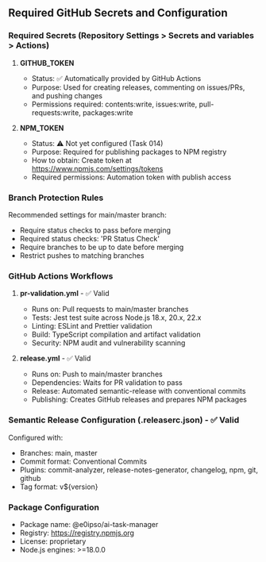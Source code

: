 ## Required GitHub Secrets and Configuration

### Required Secrets (Repository Settings > Secrets and variables > Actions)

1. **GITHUB_TOKEN** 
   - Status: ✅ Automatically provided by GitHub Actions
   - Purpose: Used for creating releases, commenting on issues/PRs, and pushing changes
   - Permissions required: contents:write, issues:write, pull-requests:write, packages:write

2. **NPM_TOKEN** 
   - Status: ⚠️ Not yet configured (Task 014)
   - Purpose: Required for publishing packages to NPM registry
   - How to obtain: Create token at https://www.npmjs.com/settings/tokens
   - Required permissions: Automation token with publish access

### Branch Protection Rules

Recommended settings for main/master branch:
- Require status checks to pass before merging
- Required status checks: 'PR Status Check'
- Require branches to be up to date before merging
- Restrict pushes to matching branches

### GitHub Actions Workflows

1. **pr-validation.yml** - ✅ Valid
   - Runs on: Pull requests to main/master branches
   - Tests: Jest test suite across Node.js 18.x, 20.x, 22.x
   - Linting: ESLint and Prettier validation
   - Build: TypeScript compilation and artifact validation
   - Security: NPM audit and vulnerability scanning

2. **release.yml** - ✅ Valid  
   - Runs on: Push to main/master branches
   - Dependencies: Waits for PR validation to pass
   - Release: Automated semantic-release with conventional commits
   - Publishing: Creates GitHub releases and prepares NPM packages

### Semantic Release Configuration (.releaserc.json) - ✅ Valid

Configured with:
- Branches: main, master
- Commit format: Conventional Commits
- Plugins: commit-analyzer, release-notes-generator, changelog, npm, git, github
- Tag format: v${version}

### Package Configuration

- Package name: @e0ipso/ai-task-manager
- Registry: https://registry.npmjs.org
- License: proprietary
- Node.js engines: >=18.0.0
